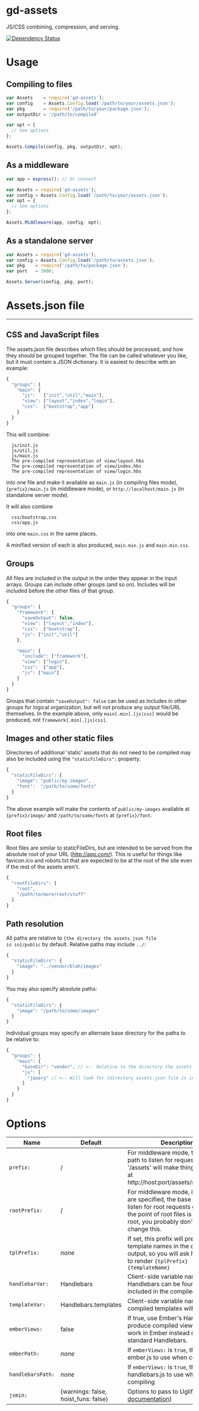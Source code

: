 gd-assets
========
JS/CSS combining, compression, and serving.

[![Dependency Status](https://gemnasium.com/godaddy/node-gd-assets.svg)](https://gemnasium.com/godaddy/node-gd-assets)

# Usage

## Compiling to files
```javascript
var Assets    = require('gd-assets');
var config    = Assets.Config.load('/path/to/your/assets.json');
var pkg       = require('/path/to/your/package.json');
var outputDir = '/path/to/compiled'

var opt = {
  // See options
};

Assets.Compile(config, pkg, outputDir, opt);
```

## As a middleware
```javascript
var app = express(); // Or connect

var Assets = require('gd-assets');
var config = Assets.Config.load('/path/to/your/assets.json');
var opt = {
  // See options
};

Assets.Middleware(app, config, opt);
```

## As a standalone server
```javascript
var Assets = require('gd-assets');
var config = Assets.Config.load('/path/to/assets.json');
var pkg    = require('/path/to/package.json');
var port   = 3000;

Assets.Server(config, pkg, port);
```

# Assets.json file
--------

## CSS and JavaScript files
The assets.json file describes which files should be processed, and how they should be grouped together.  The file can be called whatever you like, but it must contain a JSON dictionary.  It is easiest to describe with an example:
```javascript
{
  "groups": {
    "main": {
      "js":   ["init","util","main"],
      "view": ["layout","index","login"],
      "css":  ["bootstrap","app"]
    }
  }
}
```

This will combine:
```
  js/init.js
  js/util.js
  js/main.js
  The pre-compiled representation of view/layout.hbs
  The pre-compiled representation of view/index.hbs
  The pre-compiled representation of view/login.hbs
```
into one file and make it available as <code>main.js</code> (in compiling files mode), <code>{prefix}/main.js</code> (in middleware mode), or <code>http://localhost/main.js</code> (in standalone server mode).  

It will also combine
```
  css/bootstrap.css
  css/app.js
```
into one <code>main.css</code> in the same places.

A minified version of each is also produced, <code>main.min.js</code> and <code>main.min.css</code>.

## Groups
All files are included in the output in the order they appear in the input arrays.  Groups can include other groups (and so on). Includes will be included before the other files of that group.
```javascript
{
  "groups": {
    "framework": {
      "saveOutput": false,
      "view": ["layout","index"],
      "css":  ["bootstrap"],
      "js": ["init","util"]
    },

    "main": {
      "include": ["framework"],
      "view": ["login"],
      "css":  ["app"],
      "js": ["main"]
    }
  }
}
```
Groups that contain <code>"saveOutput": false</code> can be used as includes in other groups for logical organization, but will not produce any output file/URL themselves.  In the example above, only <code>main[.min].[js|css]</code> would be produced, not <code>framework[.min].[js|css]</code>.

## Images and other static files
Directories of additional 'static' assets that do not need to be compiled may also be included using the <code>"staticFileDirs":</code> property.
```javascript
{
  "staticFileDirs": {
    "image": "public/my-images",
    "font":  "/path/to/some/fonts"
  }
}
```
The above example will make the contents of <code>public/my-images</code> available at <code>{prefix}/image/</code> and <code>/path/to/some/fonts</code> at <code>{prefix}/font</code>.

## Root files
Root files are similar to staticFileDirs, but are intended to be served from the absolute root of your URL (http://app.com/).  This is useful for things like favicon.ico and robots.txt that are expected to be at the root of the site even if the rest of the assets aren't.
```javascript
{
  "rootFileDirs": [
    "root",
    "/path/to/more/root/stuff"
  ]
}
```

## Path resolution
All paths are relative to <code>{the directory the assets.json file is in}/public</code> by default.  Relative paths may include <code>../</code>:
```javascript
{
  "staticFileDirs": {
    "image": "../vendor/blah/images"
  }
}
```

You may also specify absolute paths:
```javascript
{
  "staticFileDirs": {
    "image": "/path/to/some/images"
  }
}
```

Individual groups may specify an alternate base directory for the paths to be relative to:
```javascript
{
  "groups": {
    "main": {
      "baseDir": "vendor", // <-- Relative to the directory the assets.json file is in, or absolute
      "js": [
        "jquery" // <-- Will look for {directory assets.json file is in}/vendor/jquery.js
      ]
    }
  }
}
```

# Options

Name | Default | Description
-----|---------|-------------
<code>prefix:</code> | / | For middleware mode, the base path to listen for requests on.  e.g. '/assets' will make things available at http://host:port/assets/something.js
<code>rootPrefix:</code> | / | For middleware mode, if [root files](#root-files) are specified, the base path to listen for root requests on.  Since the point of root files is to be at the root, you probably don't want to change this.
<code>tplPrefix:</code>  | *none* | If set, this prefix will prepended to template names in the compiled output, so you will ask handlebars to render <code>{tplPrefix}{templateName}</code>
<code>handlebarVar:</code> | Handlebars | Client-side variable name where Handlebars can be found.  Will be included in the compiled output.
<code>templateVar:</code> | Handlebars.templates | Client-side variable name where compiled templates will be put.
<code>emberViews:</code> | false | If true, use Ember's Handlebars to produce compiled views that will work in Ember instead of the standard Handlebars.
<code>emberPath: | *none* | If <code>emberViews:</code> is <code>true</code>, the path to ember.js to use when compiling
<code>handlebarsPath:</code> | *none* | If <code>emberViews:</code> is <code>true</code>, the path to handlebars.js to use when compiling
<code>jsmin:</code> | {warnings: false, hoist_funs: false} | Options to pass to UglifyJS (see [documentation](https://github.com/mishoo/UglifyJS2)) 

